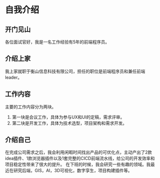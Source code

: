 # 自我介绍
## 开门见山
各位面试官好，我是一名工作经验有5年的前端程序员。
## 介绍上家
我上家就职于衡山信息科技有限公司，担任的职位是前端程序员和兼任前端leader。
## 工作内容
主要的工作内容分为两块。
1. 第一块是会议工作，具体为参与UX和UI的定稿，需求评审。
2. 第二块是开发工作，具体为技术选型，项目架构和需求开发。
## 介绍自己
在完成公司需求之后，我会利用闲暇时间找出产品的可优化点，主动产出了2款idea插件、1款浏览器插件以及1套完整的CICD前端流水线，给公司的开发效率和项目稳定性带来了很大的提升。
在下班的时候，我会研究一些有趣的领域。我最近在研究后端，GIS，AI，3D可视化，数字孪生，项目构建插件等。
